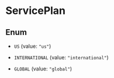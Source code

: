 

# ServicePlan

## Enum


* `US` (value: `"us"`)

* `INTERNATIONAL` (value: `"international"`)

* `GLOBAL` (value: `"global"`)




